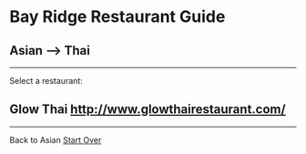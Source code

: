# Bay Ridge Restaurant Guide
## Asian --> Thai
---
Select a restaurant:
## Glow Thai http://www.glowthairestaurant.com/
---
Back to Asian
[Start Over](../home.md)
